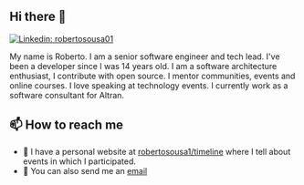 ## Hi there 👋

[![Linkedin: robertosousa01](https://img.shields.io/badge/-Roberto%20Alves-blue?style=flat-square&logo=Linkedin&logoColor=white&link=https://www.linkedin.com/in/robertosousa01/)](https://www.linkedin.com/in/robertosousa01/)

My name is Roberto. I am a senior software engineer and tech lead. I've been a developer since I was 14 years old. I am a software architecture enthusiast, I contribute with open source. I mentor communities, events and online courses. I love speaking at technology events. I currently work as a software consultant for Altran.

## 📫 How to reach me

- 🔗 I have a personal website at [robertosousa1/timeline](https://robertosousa1.github.io/timeline/) where I tell about events in which I participated.
- 📧 You can also send me an [email](mailto:robertosousa1@uol.com.br)
